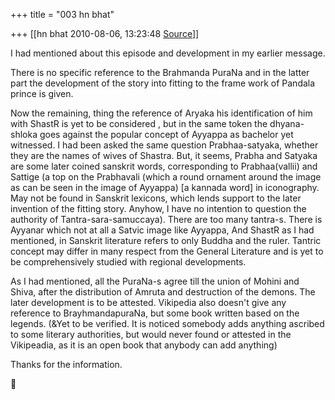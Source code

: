 +++
title = "003 hn bhat"

+++
[[hn bhat	2010-08-06, 13:23:48 [Source](https://groups.google.com/g/bvparishat/c/Lz9CCNwfmso)]]



I had mentioned about this episode and development in my earlier message.

  

There is no specific reference to the Brahmanda PuraNa and in the latter part the development of the story into fitting to the frame work of Pandala prince is given.

  

Now the remaining, thing the reference of Aryaka his identification of him with ShastR is yet to be considered , but in the same token the dhyana-shloka goes against the popular concept of Ayyappa as bachelor yet witnessed. I had been asked the same question Prabhaa-satyaka, whether they are the names of wives of Shastra. But, it seems, Prabha and Satyaka are some later coined sanskrit words, corresponding to Prabhaa(vallii) and Sattige (a top on the Prabhavali (which a round ornament around the image as can be seen in the image of Ayyappa) \[a kannada word\] in iconography. May not be found in Sanskrit lexicons, which lends support to the later invention of the fitting story. Anyhow, I have no intention to question the authority of Tantra-sara-samuccaya). There are too many tantra-s. There is Ayyanar which not at all a Satvic image like Ayyappa, And ShastR as I had mentioned, in Sanskrit literature refers to only Buddha and the ruler. Tantric concept may differ in many respect from the General Literature and is yet to be comprehensively studied with regional developments.

  

As I had mentioned, all the PuraNa-s agree till the union of Mohini and Shiva, after the distribution of Amruta and destruction of the demons. The later development is to be attested. Vikipedia also doesn't give any reference to BrayhmandapuraNa, but some book written based on the legends. (&Yet to be verified. It is noticed somebody adds anything ascribed to some literary authorities, but would never found or attested in the Vikipeadia, as it is an open book that anybody can add anything)  

  
Thanks for the information.



